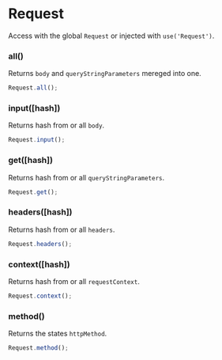 # Request
Access with the global `Request` or injected with `use('Request')`.




###  all()
Returns  `body` and `queryStringParameters` mereged into one.
```js
Request.all();
```

### input([hash])
Returns hash from or all `body`.
```js
Request.input();
```

### get([hash])
Returns hash from or all `queryStringParameters`.
```js
Request.get();
```

### headers([hash])
Returns hash from or all `headers`.
```js
Request.headers();
```

### context([hash])
Returns hash from or all `requestContext`.
```js
Request.context();
```

### method()
Returns the states `httpMethod`.
```js
Request.method();
```